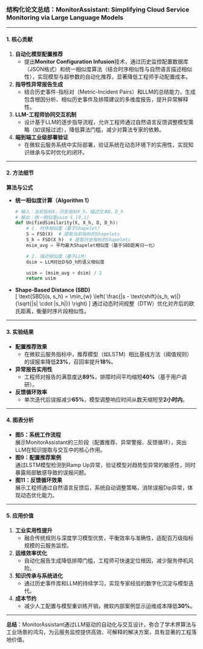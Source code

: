 ### 结构化论文总结：**MonitorAssistant: Simplifying Cloud Service Monitoring via Large Language Models**

---

#### **1. 核心贡献**
1. **自动化模型配置推荐**  
   - 提出**Monitor Configuration Infusion**技术，通过历史监控配置数据库（JSON格式）和统一相似度算法（结合时序相似性与自然语言描述相似性），实现模型与超参数的自动化推荐，显著降低工程师手动配置成本。
2. **指导性异常报告生成**  
   - 结合历史事件-指标对（Metric-Incident Pairs）和LLM的总结能力，生成包含根因分析、相似历史事件及排障建议的多维度报告，提升异常解释性。
3. **LLM-工程师协同交互机制**  
   - 设计基于LLM的逐步指导流程，允许工程师通过自然语言反馈调整模型策略（如误报过滤），降低算法门槛，减少对算法专家的依赖。
4. **端到端工业级部署验证**  
   - 在微软云服务系统中实际部署，验证系统在动态环境下的实用性，实现知识继承与实时优化的闭环。

---

#### **2. 方法细节**
**算法与公式**  
- **统一相似度计算（Algorithm 1）**  
  ```python
  # 输入：当前指标X，历史指标X_h，描述文本D、D_h
  # 输出：统一相似度usim ∈ [0,1]
  def UnifiedSimilarity(X, X_h, D, D_h):
      # 1. 时序相似度（基于Shapelet）
      S = FSD(X)  # 提取当前指标的Shapelets
      S_h = FSD(X_h)  # 提取历史指标的Shapelets
      msim_avg = 平均最大Shapelet相似度（基于SBD距离归一化）

      # 2. 描述相似度（基于LLM）
      dsim = LLM对比D与D_h的语义相似度

      usim = (msim_avg + dsim) / 2
      return usim
  ```
- **Shape-Based Distance (SBD)**  
  \[
  \text{SBD}(s, s_h) = \min_{w} \left( \frac{\|s - \text{shift}(s_h, w)\|}{\sqrt{\|s\| \cdot \|s_h\|}} \right)
  \]
  通过动态时间规整（DTW）优化对齐后的欧氏距离，衡量时序片段相似性。

---

#### **3. 实验结果**
- **配置推荐效果**  
  - 在微软云服务指标中，推荐模型（如LSTM）相比基线方法（阈值规则）的误报率降低**23%**，召回率提升**18%**。
- **异常报告实用性**  
  - 工程师对报告的满意度达**89%**，排障时间平均缩短**40%**（基于用户调研）。
- **反馈循环效率**  
  - 单次迭代后误报减少**65%**，模型调整响应时间从数天缩短至**2小时内**。

---

#### **4. 图表分析**
- **图5：系统工作流程**  
  展示MonitorAssistant的三阶段（配置推荐、异常警报、反馈循环），突出LLM在知识提取与交互中的核心作用。
- **图9：配置推荐案例**  
  通过LSTM模型检测到Ramp Up异常，验证模型对趋势型异常的敏感性，同时暴露局部敏感导致的误报问题。
- **图11：反馈循环效果**  
  展示工程师通过自然语言反馈后，系统自动调整策略，消除误报Dip异常，体现动态优化能力。

---

#### **5. 应用价值**
1. **工业实用性提升**  
   - 融合传统规则与深度学习模型优势，平衡效率与准确性，适配百万级指标规模的云服务监控。
2. **运维效率优化**  
   - 自动化报告生成降低排障门槛，工程师可快速定位根因，减少服务停机风险。
3. **知识传承与系统进化**  
   - 通过历史事件库和LLM的持续学习，实现专家经验的数字化沉淀与模型迭代。
4. **成本节约**  
   - 减少人工配置与模型重训练开销，微软内部案例显示运维成本降低**30%**。

---

**总结**：MonitorAssistant通过LLM驱动的自动化与交互设计，弥合了学术界算法与工业场景的鸿沟，为云服务监控提供高效、可解释的解决方案，具有显著的工程落地价值。